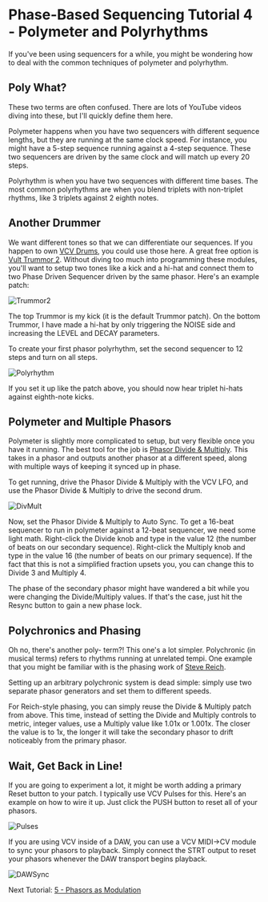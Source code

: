 # Phase-Based Sequencing Tutorial 4 - Polymeter and Polyrhythms

If you've been using sequencers for a while, you might be wondering how to deal with the common techniques of polymeter and polyrhythm.

## Poly What?
These two terms are often confused. There are lots of YouTube videos diving into these, but I'll quickly define them here.

Polymeter happens when you have two sequencers with different sequence lengths, but they are running at the same clock speed.  For instance, you might have a 5-step sequence running against a 4-step sequence. These two sequencers are driven by the same clock and will match up every 20 steps.

Polyrhythm is when you have two sequences with different time bases. The most common polyrhythms are when you blend triplets with non-triplet rhythms, like 3 triplets against 2 eighth notes.

## Another Drummer

We want different tones so that we can differentiate our sequences. If you happen to own [VCV Drums](https://vcvrack.com/Drums), you could use those here. A great free option is [Vult Trummor 2](https://library.vcvrack.com/VultModulesFree/Trummor2). Without diving too much into programming these modules, you'll want to setup two tones like a kick and a hi-hat and connect them to two Phase Driven Sequencer driven by the same phasor. Here's an example patch:

![Trummor2](./Trummor.png)

The top Trummor is my kick (it is the default Trummor patch). On the bottom Trummor, I have made a hi-hat by only triggering the NOISE side and increasing the LEVEL and DECAY parameters.

To create your first phasor polyrhythm, set the second sequencer to 12 steps and turn on all steps.

![Polyrhythm](./Polyrhythm.png)

If you set it up like the patch above, you should now hear triplet hi-hats against eighth-note kicks.

## Polymeter and Multiple Phasors

Polymeter is slightly more complicated to setup, but very flexible once you have it running. The best tool for the job is [Phasor Divide & Multiply](../../Modules/PhasorDivMult.md). This takes in a phasor and outputs another phasor at a different speed, along with multiple ways of keeping it synced up in phase.

To get running, drive the Phasor Divide & Multiply with the VCV LFO, and use the Phasor Divide & Multiply to drive the second drum.

![DivMult](./DivMult.png)

Now, set the Phasor Divide & Multiply to Auto Sync. To get a 16-beat sequencer to run in polymeter against a 12-beat sequencer, we need some light math. Right-click the Divide knob and type in the value 12 (the number of beats on our secondary sequence). Right-click the Multiply knob and type in the value 16 (the number of beats on our primary sequence). If the fact that this is not a simplified fraction upsets you, you can change this to Divide 3 and Multiply 4.

The phase of the secondary phasor might have wandered a bit while you were changing the Divide/Multiply values. If that's the case, just hit the Resync button to gain a new phase lock.

## Polychronics and Phasing

Oh no, there's another poly- term?! This one's a lot simpler. Polychronic (in musical terms) refers to rhythms running at unrelated tempi. One example that you might be familiar with is the phasing work of [Steve Reich](https://www.youtube.com/watch?v=g0WVh1D0N50).

Setting up an arbitrary polychronic system is dead simple: simply use two separate phasor generators and set them to different speeds.

For Reich-style phasing, you can simply reuse the Divide & Multiply patch from above. This time, instead of setting the Divide and Multiply controls to metric, integer values, use a Multiply value like 1.01x or 1.001x. The closer the value is to 1x, the longer it will take the secondary phasor to drift noticeably from the primary phasor.

## Wait, Get Back in Line!

If you are going to experiment a lot, it might be worth adding a primary Reset button to your patch. I typically use VCV Pulses for this. Here's an example on how to wire it up. Just click the PUSH button to reset all of your phasors.

![Pulses](./Pulses.png)

If you are using VCV inside of a DAW, you can use a VCV MIDI->CV module to sync your phasors to playback. Simply connect the STRT output to reset your phasors whenever the DAW transport begins playback.

![DAWSync](./DAWSync.png)

Next Tutorial: [5 - Phasors as Modulation](./5-PhasorsAsModulation.md)